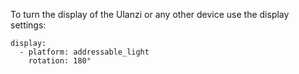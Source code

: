To turn the display of the Ulanzi or any other device use the display settings:

```
display:
  - platform: addressable_light
    rotation: 180°
```